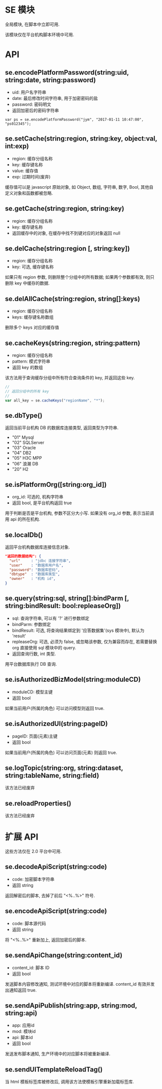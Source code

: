 # SE 模块

全局模块, 在脚本中立即可用.

该模块仅在平台机构脚本环境中可用.


# API

## se.encodePlatformPassword(string:uid, string:date, string:password)

* uid: 用户名字符串
* date: 最后修改时间字符串, 用于加密密码的盐
* password: 密码明文
* 返回加密后的密码字符串

```javascrip
var ps = se.encodePlatformPassword("jym", "2017-01-11 10:47:00", "ps012345");
```


## se.setCache(string:region, string:key, object:val, int:exp)

* region: 缓存分组名称
* key: 缓存键名称
* value: 缓存值
* exp: 过期时间(废弃)

缓存值可以是 javascript 原始对象, 如 Object, 数组, 字符串, 数字, Bool, 其他自定义对象和函数都被忽略.


## se.getCache(string:region, string:key)

* region: 缓存分组名称
* key: 缓存键名称
* 返回缓存中的对象, 在缓存中找不到键对应的对象返回 null


## se.delCache(string:region [, string:key])

* region: 缓存分组名称
* key: 可选, 缓存键名称

如果只有 region 参数, 则删除整个分组中的所有数据;
如果两个参数都有效, 则只删除 key 中缓存的数据.


## se.delAllCache(string:region, string[]:keys)

* region: 缓存分组名称
* keys: 缓存键名称数组

删除多个 keys 对应的缓存值


## se.cacheKeys(string:region, string:pattern)

* region: 缓存分组名称
* pattern: 模式字符串
* 返回 key 的数组

该方法用于查询缓存分组中所有符合查询条件的 key, 并返回这些 key.

```javascript
//
// 返回分组中的所有 key
//
var all_key = se.cacheKeys("regionName", "*");
```


## se.dbType()

返回当前平台机构 DB 的数据库连接类型, 返回类型为字符串.

* "01" Mysql
* "02" SQLServer
* "03" Oracle
* "04" DB2
* "05" H3C MPP
* "06" 浪潮 DB
* "20" H2


## se.isPlatformOrg([string:org_id])

* org_id: 可选的, 机构字符串
* 返回 bool, 是平台机构返回 true

用于判断是否是平台机构, 参数不区分大小写.
如果没有 org_id 参数, 表示当前调用 api 的所在机构.


## se.localDb()

返回平台机构数据库连接信息对象.

```json
"返回的数据结构": {
  "url"     : "jdbc 连接字符串",
  "user"    : "数据库用户名",
  "password": "数据库密码",
  "dbtype"  : "数据库类型",
  "owner"   : "机构 id",
}
```

## se.query(string:sql, string[]:bindParm [, string:bindResult: bool:repleaseOrg])

* sql: 查询字符串, 可以有 '?' 进行参数绑定
* bindParm: 参数绑定
* bindResult: 可选, 将查询结果绑定到 '应答数据集'(sys 模块中), 默认为 'result'
* repleaseOrg: 可选, 必须为 false, 或忽略该参数, 仅为兼容而存在, 若需要替换 org 直接使用 sql 模块中的 query.
* 返回查询行数, int 类型.

用平台数据库执行 DB 查询.


## se.isAuthorizedBizModel(string:moduleCD)

* moduleCD: 模型主键
* 返回 bool

如果当前用户(所属的角色) 可以访问模型则返回 true.


## se.isAuthorizedUI(string:pageID)

* pageID: 页面(元素)主键
* 返回 bool

如果当前用户(所属的角色) 可以访问页面(元素) 则返回 true.


## se.logTopic(string:org, string:dataset, string:tableName, string:field)

该方法已经废弃


## se.reloadProperties()

该方法已经废弃



# 扩展 API 

这些方法仅在 2.0 平台中可用.

## se.decodeApiScript(string:code)

* code: 加密脚本字符串
* 返回 string

返回解密后的脚本, 去掉了前后 "<%..%>" 符号.


## se.encodeApiScript(string:code)

* code: 脚本源代码
* 返回 string

将 "<%..%>" 重新加上, 返回加密后的脚本.


## se.sendApiChange(string:content_id)

* content_id: 脚本 ID
* 返回 bool

发送脚本内容修改通知, 测试环境中对应的脚本将重新编译.
content_id 有效并发出通知返回 true.


## se.sendApiPublish(string:app, string:mod, string:api)

* app: 应用id
* mod: 模块id
* api: 脚本id
* 返回 bool

发送发布脚本通知, 生产环境中的对应脚本将被重新编译.


## se.sendUITemplateReloadTag()

当 html 模板标签库被修改后, 调用该方法使模板引擎重新加载标签库.